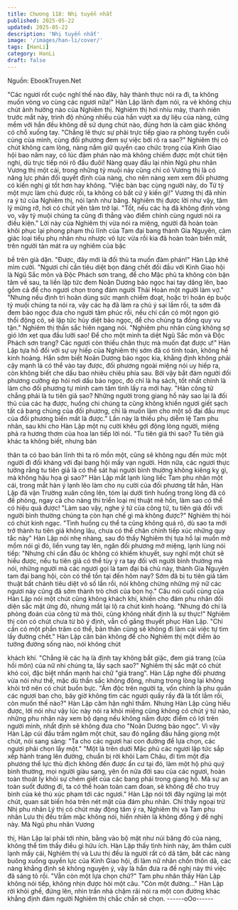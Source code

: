 ```yaml
---
title: Chương 118: Nhị tuyển nhất
published: 2025-05-22
updated: 2025-05-22
description: 'Nhị tuyển nhất'
image: '/images/han-li/cover/'
tags: [HanLi]
category: HanLi
draft: false
---
```


Nguồn: EbookTruyen.Net

"Các ngươi rốt cuộc nghĩ thế nào đây, hãy thành thực nói ra đi, ta
không muốn vòng vo cùng các ngươi nữa!" Hàn Lập lãnh đạm
nói, ra vẻ không chịu chút ảnh hưởng nào của Nghiêm thị.
Nghiêm thị hơi nhíu mày, thanh niên trước mắt này, trình độ
nhũng nhiễu của hắn vượt xa dự liệu của nàng, cứng mềm với
hắn đều không dễ sử dụng chút nào, đúng hơn là cảm giác không
có chỗ xuống tay.
"Chẳng lẽ thực sự phải trực tiếp giao ra phòng tuyến cuối cùng
của mình, cùng đối phương đem sự việc bới rõ ra sao?" Nghiêm
thị có chút không cam lòng, nàng nắm giữ quyền cao chức trọng
của Kinh Giao hội bao năm nay, có lúc đàm phán nào mà không
chiếm được một chút tiện nghi, dù trực tiếp nói rõ đầu đuôi!
Nàng quay đầu lại nhìn Ngũ phu nhân Vương thị một cái, trong
những tỷ muội này cũng chỉ có Vương thị là có năng lực phản đối
quyết định của nàng, cho nên nàng xem xem đối phương có kiến
nghị gì tốt hơn hay không.
"Việc bàn bạc cùng người này, do Tứ tỷ một mực làm chủ được
rồi, ta không có bất cứ ý kiến gì!" Vương thị đã nhìn ra ý tứ của
Nghiêm thị, nói lạnh như băng.
Nghiêm thị được lời như vậy, tâm lý mừng rỡ, hơi có chút yên tâm
trở lại.
"Tốt, nếu các hạ đã không định vòng vo, vậy tỷ muội chúng ta
cũng đi thẳng vào điểm chính cùng ngươi nói ra điều kiện." Lời
này của Nghiêm thị vừa nói ra miệng, người đã hoàn toàn khôi
phục lại phong phạm thủ lĩnh của Tam đại bang thành Gia
Nguyên, cảm giác loại tiểu phụ nhân nhu nhược vô lực vừa rồi kia
đã hoàn toàn biến mất, trên người tản mát ra uy nghiêm của bậc

bề trên già dặn.
"Được, đây mới là đối thủ ta muốn đàm phán!" Hàn Lập khẽ mỉm
cười.
"Ngươi chỉ cần tiêu diệt bọn đáng chết đối đầu với Kinh Giao hội
là Ngũ Sắc môn và Độc Phách sơn trang, để cho Mặc phủ ta
không còn bận tâm về sau, ta liền lập tức đem Noãn Dương bảo
ngọc hai tay dâng lên, bao gồm cả để cho ngươi chọn trong đám
người Thải Hoàn một người làm vợ."
"Nhưng nếu định trì hoãn dùng sức mạnh chiếm đoạt, hoặc trì
hoãn ép buộc tỷ muội chúng ta nói ra, vậy các hạ đã làm ra chủ ý
sai lầm rồi, ta sớm đã đem bảo ngọc đưa cho người tâm phúc rồi,
nếu chỉ cần có một ngọn gió thổi động cỏ, sẽ lập tức hủy diệt bảo
ngọc, để cho chúng ta đồng quy vu tận." Nghiêm thị thần sắc hiên
ngang nói.
"Nghiêm phu nhân cũng không sợ gió lớn xẹt qua đầu lưỡi sao!
Để cho một mình ta diệt Ngũ Sắc môn và Độc Phách sơn trang?
Các ngươi còn thiếu chân thực mà muốn đạt được ư!" Hàn Lập
tựa hồ đối với sự uy hiếp của Nghiêm thị sớm đã có tính toán,
không hề kinh hoảng.
Hắn sớm biết Noãn Dương bảo ngọc kia, khẳng định không phải
cậy mạnh là có thể vào tay được, đối phương ngoài miệng nói uy
hiếp ra, còn không biết che dấu bao nhiêu chiêu phía sau. Bởi vậy
bắt đám người đối phương cưỡng ép hỏi nơi dấu bảo ngọc, đó
chỉ là hạ sách, tốt nhất chính là làm cho đối phương tự mình cam
tâm tình lấy ra mới hay.
"Hàn công tử chẳng phải là tu tiên giả sao? Những người trong
giang hồ này sao lại là đối thủ của các hạ được, huống chi chúng
ta cũng không khiến ngươi giết sạch tất cả bang chúng của đối
phương, chỉ là muốn làm cho một số đại đầu mục của đối phương
biến mất là được." Lần này là thiếu phụ diễm lệ Tam phu nhân,
sau khi cho Hàn Lập một nụ cười khêu gợi động lòng người,
miệng phả ra hương thơm của hoa lan tiếp lời nói.
"Tu tiên giả thì sao? Tu tiên giả khác ta không biết, nhưng bản

thân ta có bao bản lĩnh thì ta rõ mồn một, cũng sẽ không ngu đến
mức một người đi đối kháng với đại bang hội mấy vạn người. Hơn
nữa, các ngươi thực tưởng rằng tu tiên giả là có thể sát hại người
bình thường không kiêng kỵ gì, mà không hậu họa gì sao?"
Hàn Lập mắt lạnh lùng liếc Tam phu nhân một cái, trong mắt hàn
ý lạnh lẽo làm cho nụ cười của đối phương tắt hẳn, Hàn Lập đã
vận Trường xuân công lên, tóm lại dưới tình huống trong lòng đã
có đề phòng, ngay cả cho nàng thi triển loại mị thuật mê hồn, làm
sao có thể có hiệu quả được!
"Làm sao vậy, nghe ý tứ của công tử, tu tiên giả đối với người
bình thường chúng ta còn hạn chế gì mà không được?" Nghiêm
thị hỏi có chút kinh ngạc.
"Tình huống cụ thể ta cũng không quá rõ, dù sao ta mới trở thành
tu tiên giả không lâu, chưa có thể chân chính tiếp xúc những quy
tắc này" Hàn Lập nói nhẹ nhàng, sau đó thấy Nghiêm thị tựa hồ
lại muốn mở mồm nói gì đó, liền vung tay lên, ngăn đối phương
mở miệng, lạnh lùng nói tiếp:
"Nhưng chỉ cần đầu óc không có khiếm khuyết, suy nghĩ một chút
sẽ hiểu được, nếu tu tiên giả có thể tùy ý ra tay đối với người bình
thường mà nói, những người mà các ngươi gọi là tam đại bá chủ
này, thành Gia Nguyên tam đại bang hội, còn có thể tồn tại đến
hôm nay? Sớm đã bị tu tiên giả tâm thuật bất chánh tiêu diệt vô
số lần rồi, nói không chừng những mỹ nữ các ngươi này cũng đã
sớm thành trò chơi của bọn họ."
Câu nói cuối cùng của Hàn Lập nói một chút cũng không khách
khí, khiến cho đám phu nhân đối diện sắc mặt ửng đỏ, nhưng mắt
lại lộ ra chút kinh hoàng.
"Nhưng đó chỉ là phỏng đoán của công tử mà thôi, cũng không
nhất định là sự thực!" Nghiêm thị còn có chút chưa từ bỏ ý định,
vẫn cố gắng thuyết phục Hàn Lập.
"Chỉ cần có một phần trăm có thể, bản thân cũng sẽ không đi làm
cái việc tự tìm lấy đường chết." Hàn Lập căn bản không để cho
Nghiêm thị một điểm ảo tưởng đường sống nào, nói không chút

khách khí.
"Chẳng lẽ các hạ là định tay không bắt giặc, đem giá trang (của
hồi môn) của nữ nhi chúng ta, lấy sạch sao?" Nghiêm thị sắc mặt
có chút khó coi, đặc biệt nhấn mạnh hai chữ "giá trang".
Hàn Lập nghe đối phương vừa nói như thế, mặc dù thần sắc
không động, nhưng trong lòng lại không khỏi trở nên có chút buồn
bực.
"Âm độc trên người ta, vốn chính là phu quân các ngươi ban cho,
bây giờ không tìm các ngươi quấy rầy đã là tốt lắm rồi, còn muốn
thế nào?" Hàn Lập căm hận nghĩ thầm.
Nhưng Hàn Lập cũng hiểu được, lời nói như vậy lúc này nói ra
khỏi miệng cũng không có chút ý tứ nào, những phu nhân này
xem bộ dạng nếu không nắm được điểm có lợi trên người mình,
nhất định sẽ không đưa cho "Noãn Dương bảo ngọc".
Vì vậy Hàn Lập cúi đầu trầm ngâm một chút, sau đó ngẩng đầu
hắng giọng một chút, nói sang sảng:
"Ta cho các ngươi hai con đường để lựa chọn, các ngươi phải
chọn lấy một."
"Một là trên dưới Mặc phủ các ngươi lập tức sắp xếp hành trang
lên đường, chuẩn bị rời khỏi Lam Châu, đi tìm một địa phương thế
lực thù địch không đến được ẩn cư tại đó, làm một hộ phú quý
bình thường, mọi người giàu sang, yên ổn nửa đời sau của các
ngươi, hoàn toàn thoát ly khỏi sự chém giết của các bang phái
trong giang hồ. Mà sự an toàn suốt đường đi, ta có thể hoàn toàn
cam đoan, sẽ không để cho truy binh của kẻ thù xúc phạm tới các
ngươi."
Hàn Lập nói tới đây ngừng lại một chút, quan sát biến hóa trên
nét mặt của đám phu nhân.
Chỉ thấy ngoại trừ Nhị phu nhân Lý thị có chút máy động tâm ý ra,
Nghiêm thị và Tam phu nhân Lưu thị đều trầm mặc không nói,
hiển nhiên là không đồng ý đề nghị này. Mà Ngũ phu nhân Vương

thị, Hàn Lập lại phải tới nhìn, bằng vào bộ mặt như núi băng đó
của nàng, không thể tìm thấy điều gì hữu ích.
Hàn Lập thấy tình hình này, âm thầm cười lạnh mấy cái, Nghiêm
thị và Lưu thị đều là người rất có dã tâm, bắt các nàng buông
xuống quyền lực của Kinh Giao hội, đi làm nữ nhân chốn thôn dã,
các nàng khẳng định sẽ không nguyện ý, vậy là hắn đưa ra đề
nghị này thì việc đã sáng tỏ rồi.
"Vẫn còn một lựa chọn chứ?" Tam phu nhân thấy Hàn Lập không
nói tiếp, không nhịn được hỏi một câu.
"Còn một đường…"
Hàn Lập rời khỏi ghế, đứng lên, nhìn trần nhà chậm rãi nói ra một
con đường khác khẳng định đám người Nghiêm thị chắc chắn sẽ
chọn.
------oOo------
